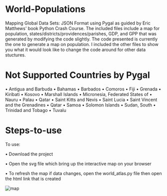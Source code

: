 # World-Populations

Mapping Global Data Sets: JSON Format using Pygal as guided by Eric Matthews' book Python Crash Course. The included files include a map for population, states/districts/providences/parishes, GDP, and GPP that was generated by modifying the code slightly. The code presented is currently the one to generate a map on population. I included the other files to show you what it would look like to change the code around for other data stuctures.

# Not Supported Countries by Pygal
 • Antigua and Barbuda
 • Bahamas
 • Barbados
 • Comoros
 • Fiji
 • Grenada
 • Kiribati 
 • Kosovo 
 • Marshall Islands
 • Micronesia, Federated States of
 • Nauru
 • Palau
 • Qatar
 • Saint Kitts and Nevis
 • Saint Lucia
 • Saint Vincent and the Grenadines
 • Qatar
 • Samoa
 • Solomon Islands
 • Sudan, South
 • Trinidad and Tobago
 • Tuvalu

# Steps-to-use

To use:

  • Download the project
  
  • Open the svg file which bring up the interactive map on your browser 
  
  • To refresh the map if data changes, open the world_atlas.py file then open the html link that is created

![map](https://user-images.githubusercontent.com/43584979/53537855-317e3f80-3ac0-11e9-82ae-3f23df1017d9.png)
